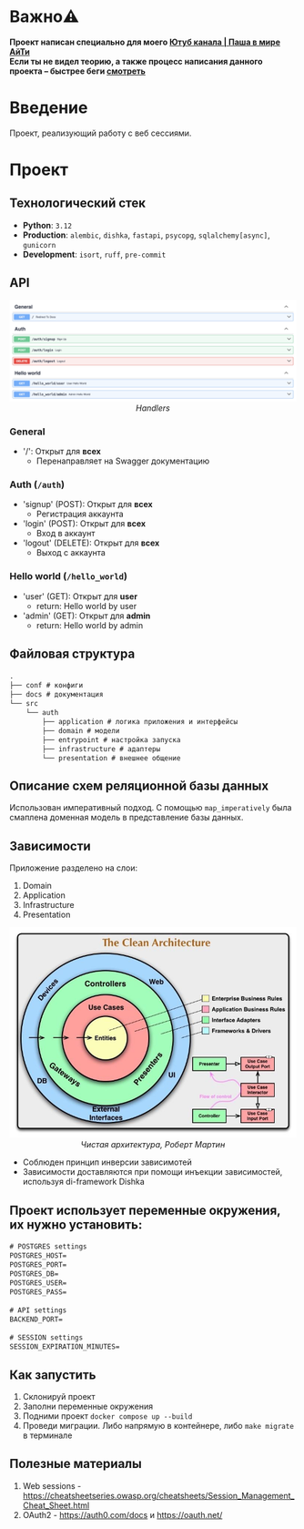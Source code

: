 # Важно⚠️
**Проект написан специально для моего [Ютуб канала | Паша в мире АйТи](https://www.youtube.com/@PashaVmireIT) \
Если ты не видел теорию, а также процесс написания данного проекта – быстрее беги [смотреть](https://www.youtube.com/@PashaVmireIT)**

# Введение
Проект, реализующий работу с веб сессиями. 

# Проект
## Технологический стек
- **Python**: `3.12`
- **Production**: `alembic`, `dishka`, `fastapi`, `psycopg`, `sqlalchemy[async]`, `gunicorn`
- **Development**: `isort`, `ruff`, `pre-commit`


## API
<p align="center">
  <img src="docs/API.png" />
  <br><em>Handlers</em>
</p>

### General
- '/': Открыт для **всех**
   - Перенаправляет на Swagger документацию

### Auth (`/auth`)

- 'signup' (POST): Открыт для **всех**
  - Регистрация аккаунта
- 'login' (POST): Открыт для **всех**
  - Вход в аккаунт
- 'logout' (DELETE): Открыт для **всех**
  - Выход с аккаунта

### Hello world (`/hello_world`)
- 'user' (GET): Открыт для **user**
  - return: Hello world by user
- 'admin' (GET): Открыт для **admin**
  - return: Hello world by admin

## Файловая структура

```
.
├── conf # конфиги
├── docs # документация
└── src
    └── auth
        ├── application # логика приложения и интерфейсы
        ├── domain # модели
        ├── entrypoint # настройка запуска
        ├── infrastructure # адаптеры
        └── presentation # внешнее общение

```

## Описание схем реляционной базы данных
Использован императивный подход. С помощью `map_imperatively` была смаплена доменная модель в представление базы данных.

## Зависимости
Приложение разделено на слои:
1. Domain
2. Application
3. Infrastructure
4. Presentation

<p align="center">
  <img src="docs/CA.jpg" alt="Correct Dependency with DI" />
  <br><em>Чистая архитектура, Роберт Мартин</em>
</p>

- Соблюден принцип инверсии зависимотей
- Зависимости доставляются при помощи инъекции зависимостей, используя di-framework Dishka

## Проект использует переменные окружения, их нужно установить:
```
# POSTGRES settings
POSTGRES_HOST=
POSTGRES_PORT=
POSTGRES_DB=
POSTGRES_USER=
POSTGRES_PASS=

# API settings
BACKEND_PORT=

# SESSION settings
SESSION_EXPIRATION_MINUTES=
```

## Как запустить
1. Склонируй проект
2. Заполни переменные окружения
3. Подними проект ``docker compose up --build``
4. Проведи миграции. Либо напрямую в контейнере, либо ``make migrate`` в терминале

## Полезные материалы
1. Web sessions - https://cheatsheetseries.owasp.org/cheatsheets/Session_Management_Cheat_Sheet.html
2. OAuth2 - https://auth0.com/docs и https://oauth.net/
